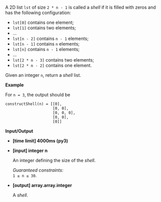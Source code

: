 <div class="markdown"><p>A 2D list <code>lst</code> of size <code>2 * n - 1</code> is called a <em>shell</em> if it is filled with zeros and has the following configuration:</p>
<ul>
<li><code>lst[0]</code> contains one element;</li>
<li><code>lst[1]</code> contains two elements;</li>
<li>...</li>
<li><code>lst[n - 2]</code> contains <code>n - 1</code> elements;</li>
<li><code>lst[n - 1]</code> contains <code>n</code> elements;</li>
<li><code>lst[n]</code> contains <code>n - 1</code> elements;</li>
<li>...</li>
<li><code>lst[2 * n - 3]</code> contains two elements;</li>
<li><code>lst[2 * n - 2]</code> contains one element.</li>
</ul>
<p>Given an integer <code>n</code>, return a <em>shell</em> list.</p>
<p><strong>Example</strong></p>
<p>For <code>n = 3</code>, the output should be</p>
<pre><code>constructShell(n) = [[0],
                     [0, 0],
                     [0, 0, 0],
                     [0, 0],
                     [0]]
</code></pre>
<p><strong>Input/Output</strong></p>
<ul>
<li><strong>[time limit] 4000ms (py3)</strong></li>
</ul>
<ul>
<li>
<p><strong>[input] integer n</strong></p>
<p>An integer defining the size of the <em>shell</em>.</p>
<p><em>Guaranteed constraints:</em><br>
<code>1 ≤ n ≤ 30</code>.</p>
</li>
<li>
<p><strong>[output] array.array.integer</strong></p>
<p>A <em>shell</em>.</p>
</li>
</ul>
</div>